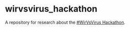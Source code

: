 # wirvsvirus_hackathon

A repository for research about the [#WirVsVirus Hackathon](https://wirvsvirus.org/).
